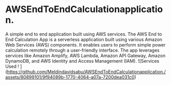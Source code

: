 # AWSEndToEndCalculationapplication.
A simple end to end application built using AWS services.
The AWS End to End Calculation App is a serverless application built using various Amazon Web Services (AWS) components. It enables users to perform  simple power calculation remotely through a user-friendly interface. The app leverages services like Amazon Amplify, AWS Lambda, Amazon API Gateway, Amazon DynamoDB, and AWS Identity and Access Management (IAM).
![Services Used ! ] (https://github.com/Meldindavidsabu/AWSEndToEndCalculationapplication./assets/80899101/9f94089b-1770-4064-a07a-7200dea031c0)
